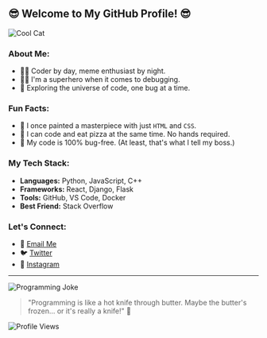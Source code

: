## 😎 Welcome to My GitHub Profile! 😎

![Cool Cat](https://i.imgur.com/Q6dPiFg.gif)

### About Me:
- 🧑‍💻 Coder by day, meme enthusiast by night.
- 🦸‍♂️ I'm a superhero when it comes to debugging.
- 🌌 Exploring the universe of code, one bug at a time.

### Fun Facts:
- 🎨 I once painted a masterpiece with just `HTML` and `CSS`.
- 🍕 I can code and eat pizza at the same time. No hands required.
- 🤖 My code is 100% bug-free. (At least, that's what I tell my boss.)

### My Tech Stack:
- **Languages:** Python, JavaScript, C++
- **Frameworks:** React, Django, Flask
- **Tools:** GitHub, VS Code, Docker
- **Best Friend:** Stack Overflow

### Let's Connect:
- 💌 [Email Me](mailto:youremail@example.com)
- 🐦 [Twitter](https://twitter.com/yourprofile)
- 📸 [Instagram](https://instagram.com/yourprofile)

---

![Programming Joke](https://i.imgur.com/lKJiT77.png)

> "Programming is like a hot knife through butter. Maybe the butter's frozen... or it's really a knife!" 🤪

![Profile Views](https://komarev.com/ghpvc/?username=yourusername&color=blue&style=flat)